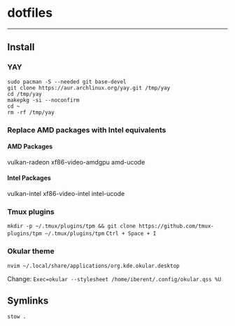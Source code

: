 # dotfiles

---

## Install

### YAY

    sudo pacman -S --needed git base-devel
    git clone https://aur.archlinux.org/yay.git /tmp/yay
    cd /tmp/yay
    makepkg -si --noconfirm
    cd ~
    rm -rf /tmp/yay

### Replace AMD packages with Intel equivalents

#### AMD Packages

vulkan-radeon xf86-video-amdgpu amd-ucode

#### Intel Packages

vulkan-intel xf86-video-intel intel-ucode

### Tmux plugins

`mkdir -p ~/.tmux/plugins/tpm && git clone https://github.com/tmux-plugins/tpm ~/.tmux/plugins/tpm`
`Ctrl + Space + I`

### Okular theme

`nvim ~/.local/share/applications/org.kde.okular.desktop`

Change:
`Exec=okular --stylesheet /home/iberent/.config/okular.qss %U`

## Symlinks

`stow .`
